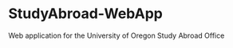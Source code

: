 StudyAbroad-WebApp
==================

Web application for the University of Oregon Study Abroad Office
